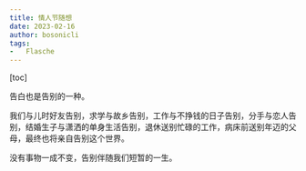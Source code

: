 ```yaml
---
title: 情人节随想
date: 2023-02-16
author: bosonicli
tags:
-   Flasche
---
```


[toc]

告白也是告别的一种。

我们与儿时好友告别，求学与故乡告别，工作与不挣钱的日子告别，分手与恋人告别，结婚生子与潇洒的单身生活告别，退休送别忙碌的工作，病床前送别年迈的父母，最终也将亲自告别这个世界。

没有事物一成不变，告别伴随我们短暂的一生。
